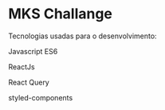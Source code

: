 # MKS Challange

 Tecnologias usadas para o desenvolvimento: 

Javascript ES6 

ReactJs

React Query

styled-components


